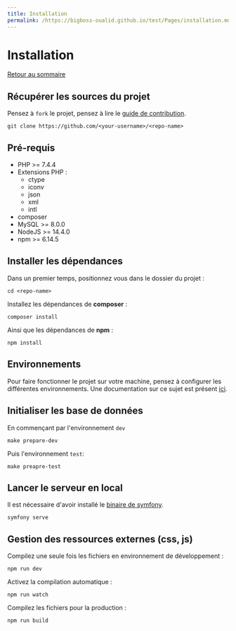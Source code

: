 ```yaml
---
title: Installation
permalink: /https://bigboss-oualid.github.io/test/Pages/installation.md
---
```


# Installation

[Retour au sommaire](index.md)

## Récupérer les sources du projet
Pensez à `fork` le projet, pensez à lire le [guide de contribution](/CONTRIBUTING.md).
```
git clone https://github.com/<your-username>/<repo-name>
```

## Pré-requis
* PHP >= 7.4.4
* Extensions PHP :
    * ctype
    * iconv
    * json
    * xml
    * intl
* composer
* MySQL >= 8.0.0
* NodeJS >= 14.4.0
* npm >= 6.14.5

## Installer les dépendances
Dans un premier temps, positionnez vous dans le dossier du projet :
```
cd <repo-name>
```

Installez les dépendances de **composer** :
```
composer install
```

Ainsi que les dépendances de **npm** :
```
npm install
```

## Environnements
Pour faire fonctionner le projet sur votre machine, pensez à configurer les différentes environnements. Une documentation sur ce sujet est présent [ici](environnements.md).

## Initialiser les base de données
En commençant par l'environnement `dev`
```
make prepare-dev
```

Puis l'environnement `test`:
```
make preapre-test
```

## Lancer le serveur en local
Il est nécessaire d'avoir installé le [binaire de symfony](https://symfony.com/download).
```
symfony serve
```

## Gestion des ressources externes (css, js)
Compilez une seule fois les fichiers en environnement de développement :
```
npm run dev
```

Activez la compilation automatique :
```
npm run watch
```

Compilez les fichiers pour la production :
```
npm run build
```
